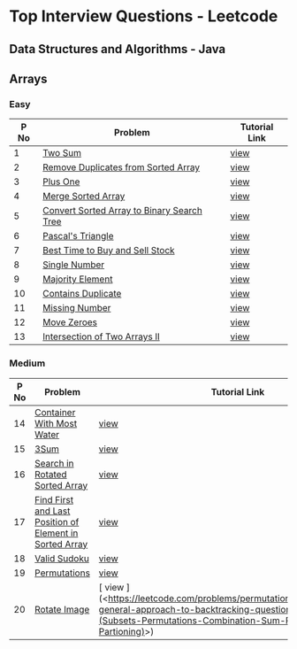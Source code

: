 # Top Interview Questions - Leetcode

## Data Structures and Algorithms - Java

## Arrays

### Easy

| P No | Problem                                                                                                                   | Tutorial Link                                                                                                                    |
| ---- | ------------------------------------------------------------------------------------------------------------------------- | -------------------------------------------------------------------------------------------------------------------------------- |
| 1    | [ Two Sum ](https://leetcode.com/problems/two-sum/)                                                                       | [ view ](https://www.geeksforgeeks.org/given-an-array-a-and-a-number-x-check-for-pair-in-a-with-sum-as-x/)                       |
| 2    | [ Remove Duplicates from Sorted Array ](https://leetcode.com/problems/remove-duplicates-from-sorted-array/)               | [ view ](https://www.geeksforgeeks.org/remove-duplicates-sorted-array/)                                                          |
| 3    | [ Plus One ](https://leetcode.com/problems/plus-one/)                                                                     | [ view ](https://www.geeksforgeeks.org/adding-one-to-number-represented-as-array-of-digits/)                                     |
| 4    | [ Merge Sorted Array ](https://leetcode.com/problems/merge-sorted-array/)                                                 | [ view ](https://www.geeksforgeeks.org/merge-two-sorted-arrays/)                                                                 |
| 5    | [ Convert Sorted Array to Binary Search Tree ](https://leetcode.com/problems/convert-sorted-array-to-binary-search-tree/) | [ view ](https://leetcode.com/problems/merge-sorted-array/)                                                                      |
| 6    | [ Pascal's Triangle ](https://leetcode.com/problems/pascals-triangle/)                                                    | [ view ](https://www.geeksforgeeks.org/pascal-triangle/)                                                                         |
| 7    | [ Best Time to Buy and Sell Stock ](https://leetcode.com/problems/best-time-to-buy-and-sell-stock/)                       | [ view ](https://www.geeksforgeeks.org/best-time-to-buy-and-sell-stock/)                                                         |
| 8    | [ Single Number ](https://leetcode.com/problems/single-number/)                                                           | [ view ](https://www.geeksforgeeks.org/find-the-element-that-appears-once/)                                                      |
| 9    | [ Majority Element ](https://leetcode.com/problems/majority-element/)                                                     | [ view ](https://www.geeksforgeeks.org/majority-element/)                                                                        |
| 10   | [ Contains Duplicate ](https://leetcode.com/problems/contains-duplicate/)                                                 | [ view ](https://www.geeksforgeeks.org/find-duplicates-in-on-time-and-constant-extra-space/)                                     |
| 11   | [ Missing Number ](https://leetcode.com/problems/missing-number/)                                                         | [ view ](https://www.geeksforgeeks.org/find-the-missing-number/)                                                                 |
| 12   | [ Move Zeroes ](https://leetcode.com/problems/move-zeroes/)                                                               | [ view ](https://www.geeksforgeeks.org/move-zeroes-end-array/)                                                                   |
| 13   | [ Intersection of Two Arrays II ](https://leetcode.com/problems/intersection-of-two-arrays-ii/)                           | [ view ](https://leetcode.com/problems/intersection-of-two-arrays-ii/discuss/954800/Java-solution-with-explanation-and-pictures) |

### Medium

| P No | Problem                                                                                                                                             | Tutorial Link                                                                                                                                                                                                                                                         |
| ---- | --------------------------------------------------------------------------------------------------------------------------------------------------- | --------------------------------------------------------------------------------------------------------------------------------------------------------------------------------------------------------------------------------------------------------------------- |
| 14   | [ Container With Most Water ](https://leetcode.com/problems/container-with-most-water/)                                                             | [ view ](https://www.geeksforgeeks.org/container-with-most-water/)                                                                                                                                                                                                    |
| 15   | [ 3Sum ](https://leetcode.com/problems/3sum/)                                                                                                       | [ view ](https://www.geeksforgeeks.org/find-a-triplet-that-sum-to-a-given-value/)                                                                                                                                                                                     |
| 16   | [ Search in Rotated Sorted Array ](https://leetcode.com/problems/search-in-rotated-sorted-array/)                                                   | [ view ](https://www.geeksforgeeks.org/search-an-element-in-a-sorted-and-pivoted-array/)                                                                                                                                                                              |
| 17   | [ Find First and Last Position of Element in Sorted Array ](https://leetcode.com/problems/find-first-and-last-position-of-element-in-sorted-array/) | [ view ](https://www.geeksforgeeks.org/find-first-and-last-positions-of-an-element-in-a-sorted-array/)                                                                                                                                                                |
| 18   | [ Valid Sudoku ](https://leetcode.com/problems/valid-sudoku/)                                                                                       | [ view ](https://www.geeksforgeeks.org/check-if-given-sudoku-board-configuration-is-valid-or-not/)                                                                                                                                                                    |
| 19   | [ Permutations ](https://leetcode.com/problems/permutations/)                                                                                       | [ view ](<https://leetcode.com/problems/permutations/discuss/18239/A-general-approach-to-backtracking-questions-in-Java-(Subsets-Permutations-Combination-Sum-Palindrome-Partioning)>)                                                                                |
| 20   | [ Rotate Image ](https://leetcode.com/problems/rotate-image/)                                                                                       | [ view ](<[<https://leetcode.com/problems/permutations/discuss/18239/A-general-approach-to-backtracking-questions-in-Java-(Subsets-Permutations-Combination-Sum-Palindrome-Partioning)>](https://www.geeksforgeeks.org/inplace-rotate-square-matrix-by-90-degrees/)>) |
